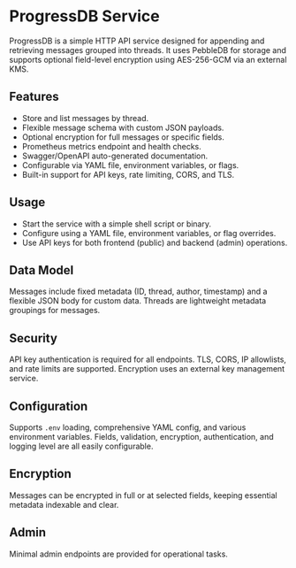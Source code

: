 # ProgressDB Service

ProgressDB is a simple HTTP API service designed for appending and retrieving messages grouped into threads. It uses PebbleDB for storage and supports optional field-level encryption using AES-256-GCM via an external KMS.

## Features

- Store and list messages by thread.
- Flexible message schema with custom JSON payloads.
- Optional encryption for full messages or specific fields.
- Prometheus metrics endpoint and health checks.
- Swagger/OpenAPI auto-generated documentation.
- Configurable via YAML file, environment variables, or flags.
- Built-in support for API keys, rate limiting, CORS, and TLS.

## Usage

- Start the service with a simple shell script or binary.
- Configure using a YAML file, environment variables, or flag overrides.
- Use API keys for both frontend (public) and backend (admin) operations.

## Data Model

Messages include fixed metadata (ID, thread, author, timestamp) and a flexible JSON body for custom data.
Threads are lightweight metadata groupings for messages.

## Security

API key authentication is required for all endpoints. TLS, CORS, IP allowlists, and rate limits are supported. Encryption uses an external key management service.

## Configuration

Supports `.env` loading, comprehensive YAML config, and various environment variables.
Fields, validation, encryption, authentication, and logging level are all easily configurable.

## Encryption

Messages can be encrypted in full or at selected fields, keeping essential metadata indexable and clear.

## Admin

Minimal admin endpoints are provided for operational tasks.